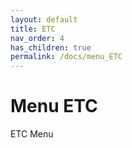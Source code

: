 ```yaml
---
layout: default
title: ETC
nav_order: 4
has_children: true
permalink: /docs/menu_ETC
---
```


# Menu ETC

ETC Menu